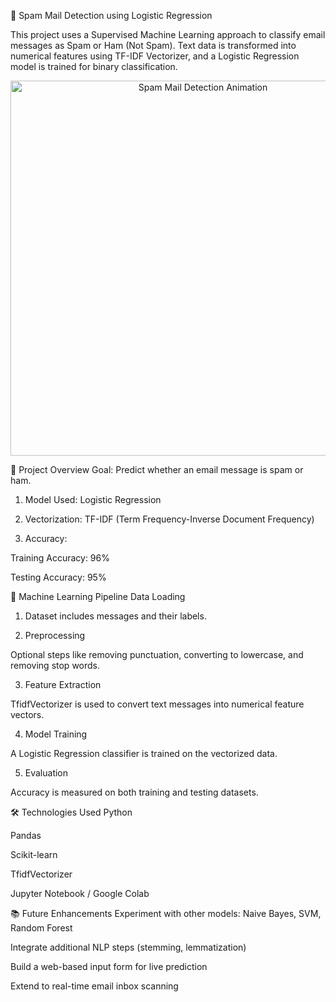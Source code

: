 📧 Spam Mail Detection using Logistic Regression

This project uses a Supervised Machine Learning approach to classify email messages as Spam or Ham (Not Spam). Text data is transformed into numerical features using TF-IDF Vectorizer, and a Logistic Regression model is trained for binary classification.

<p align="center">
  <img src="https://media4.giphy.com/media/v1.Y2lkPTc5MGI3NjExdzRsaWdwanIxbmN4enhiNHdxNjV1NGlkN3V5ajRhams5NHZibndzeCZlcD12MV9pbnRlcm5hbF9naWZfYnlfaWQmY3Q9Zw/JRPYrblGdODA5MF7eg/giphy.gif" alt="Spam Mail Detection Animation" width="600"/>
</p>

🚀 Project Overview
Goal: Predict whether an email message is spam or ham.
  
 1. Model Used: Logistic Regression
  
 2. Vectorization: TF-IDF (Term Frequency-Inverse Document Frequency)
  
 3. Accuracy:
  
  Training Accuracy: 96%
  
  Testing Accuracy: 95%

🧠 Machine Learning Pipeline
  Data Loading
  
 1. Dataset includes messages and their labels.
  
 2. Preprocessing
  
  Optional steps like removing punctuation, converting to lowercase, and removing stop words.
  
 3. Feature Extraction
  
  TfidfVectorizer is used to convert text messages into numerical feature vectors.
  
 4. Model Training
  
  A Logistic Regression classifier is trained on the vectorized data.
  
 5. Evaluation
  
  Accuracy is measured on both training and testing datasets.

🛠 Technologies Used
  Python
  
  Pandas
  
  Scikit-learn
  
  TfidfVectorizer
  
  Jupyter Notebook / Google Colab

📚 Future Enhancements
  Experiment with other models: Naive Bayes, SVM, Random Forest
  
  Integrate additional NLP steps (stemming, lemmatization)
  
  Build a web-based input form for live prediction
  
  Extend to real-time email inbox scanning

